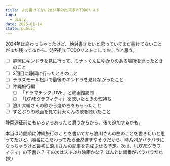 ```yaml
---
title: まだ書けてない2024年の出来事のTODOリスト
tags:
  - diary
date: 2025-01-14
state: public
---
```

2024年は終わっちゃったけど、絶対書きたいと思っていてまだ書けてないことがまだ残ってるから、時系列でTODOリストにしておこうと思う。

- [ ] 静岡にキンドラを見に行って、ミナトくんにゆかりのある場所を巡ったときのこと
- [ ] 2回目に静岡に行ったときのこと
- [ ] テラスモール松戸で最後のキンドラを見れなかったこと
- [ ] 沖縄旅行編
	- [ ] 「ドラマチックLOVE」と映画館訪問
	- [ ] 「LOVEグラフィティ」を聴いたときの気持ち
- [ ] 浪川大輔さんの歌から煌めきをもらったこと
- [ ] すとぷりの映画を見て莉犬くんの歌を聴いたこと

静岡遠征前にもいろいろあったと思うからから、後で追加するかも。

本当は時間順に沖縄旅行のことを書いてから浪川さんの曲のことを書きたいと思ってたけど、順番にこだわってたら全然進まなそうだから、時系列がバラバラになっちゃうけど最初に浪川さんの記事を完成させる予定。次は、「LOVEグラフィティ」の下書き？ その次はストぷり映画かな？ ほんとに順番がバラバラだね(笑)